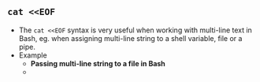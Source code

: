 ## `cat <<EOF`
- The `cat <<EOF` syntax is very useful when working with multi-line text in Bash, eg. when assigning multi-line string to a shell variable, file or a pipe.
- Example
	- **Passing multi-line string to a file in Bash**
	- 